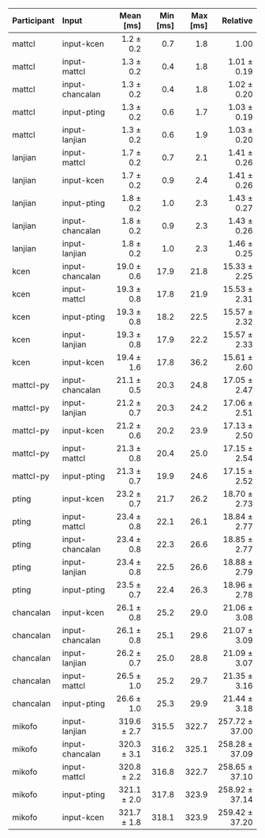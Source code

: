 | Participant | Input | Mean [ms] | Min [ms] | Max [ms] | Relative |
|:---|:---|---:|---:|---:|---:|
| mattcl | input-kcen | 1.2 ± 0.2 | 0.7 | 1.8 | 1.00 |
| mattcl | input-mattcl | 1.3 ± 0.2 | 0.4 | 1.8 | 1.01 ± 0.19 |
| mattcl | input-chancalan | 1.3 ± 0.2 | 0.4 | 1.8 | 1.02 ± 0.20 |
| mattcl | input-pting | 1.3 ± 0.2 | 0.6 | 1.7 | 1.03 ± 0.19 |
| mattcl | input-lanjian | 1.3 ± 0.2 | 0.6 | 1.9 | 1.03 ± 0.20 |
| lanjian | input-mattcl | 1.7 ± 0.2 | 0.7 | 2.1 | 1.41 ± 0.26 |
| lanjian | input-kcen | 1.7 ± 0.2 | 0.9 | 2.4 | 1.41 ± 0.26 |
| lanjian | input-pting | 1.8 ± 0.2 | 1.0 | 2.3 | 1.43 ± 0.27 |
| lanjian | input-chancalan | 1.8 ± 0.2 | 0.9 | 2.3 | 1.43 ± 0.26 |
| lanjian | input-lanjian | 1.8 ± 0.2 | 1.0 | 2.3 | 1.46 ± 0.25 |
| kcen | input-chancalan | 19.0 ± 0.6 | 17.9 | 21.8 | 15.33 ± 2.25 |
| kcen | input-mattcl | 19.3 ± 0.8 | 17.8 | 21.9 | 15.53 ± 2.31 |
| kcen | input-pting | 19.3 ± 0.8 | 18.2 | 22.5 | 15.57 ± 2.32 |
| kcen | input-lanjian | 19.3 ± 0.8 | 17.9 | 22.2 | 15.57 ± 2.33 |
| kcen | input-kcen | 19.4 ± 1.6 | 17.8 | 36.2 | 15.61 ± 2.60 |
| mattcl-py | input-chancalan | 21.1 ± 0.5 | 20.3 | 24.8 | 17.05 ± 2.47 |
| mattcl-py | input-lanjian | 21.2 ± 0.7 | 20.3 | 24.2 | 17.06 ± 2.51 |
| mattcl-py | input-kcen | 21.2 ± 0.6 | 20.2 | 23.9 | 17.13 ± 2.50 |
| mattcl-py | input-mattcl | 21.3 ± 0.8 | 20.4 | 25.0 | 17.15 ± 2.54 |
| mattcl-py | input-pting | 21.3 ± 0.7 | 19.9 | 24.6 | 17.15 ± 2.52 |
| pting | input-kcen | 23.2 ± 0.7 | 21.7 | 26.2 | 18.70 ± 2.73 |
| pting | input-mattcl | 23.4 ± 0.8 | 22.1 | 26.1 | 18.84 ± 2.77 |
| pting | input-chancalan | 23.4 ± 0.8 | 22.3 | 26.6 | 18.85 ± 2.77 |
| pting | input-lanjian | 23.4 ± 0.8 | 22.5 | 26.6 | 18.88 ± 2.79 |
| pting | input-pting | 23.5 ± 0.7 | 22.4 | 26.3 | 18.96 ± 2.78 |
| chancalan | input-kcen | 26.1 ± 0.8 | 25.2 | 29.0 | 21.06 ± 3.08 |
| chancalan | input-chancalan | 26.1 ± 0.8 | 25.1 | 29.6 | 21.07 ± 3.09 |
| chancalan | input-lanjian | 26.2 ± 0.7 | 25.0 | 28.8 | 21.09 ± 3.07 |
| chancalan | input-mattcl | 26.5 ± 1.0 | 25.2 | 29.7 | 21.35 ± 3.16 |
| chancalan | input-pting | 26.6 ± 1.0 | 25.3 | 29.9 | 21.44 ± 3.18 |
| mikofo | input-lanjian | 319.6 ± 2.7 | 315.5 | 322.7 | 257.72 ± 37.00 |
| mikofo | input-chancalan | 320.3 ± 3.1 | 316.2 | 325.1 | 258.28 ± 37.09 |
| mikofo | input-mattcl | 320.8 ± 2.2 | 316.8 | 322.7 | 258.65 ± 37.10 |
| mikofo | input-pting | 321.1 ± 2.0 | 317.8 | 323.9 | 258.92 ± 37.14 |
| mikofo | input-kcen | 321.7 ± 1.8 | 318.1 | 323.9 | 259.42 ± 37.20 |

